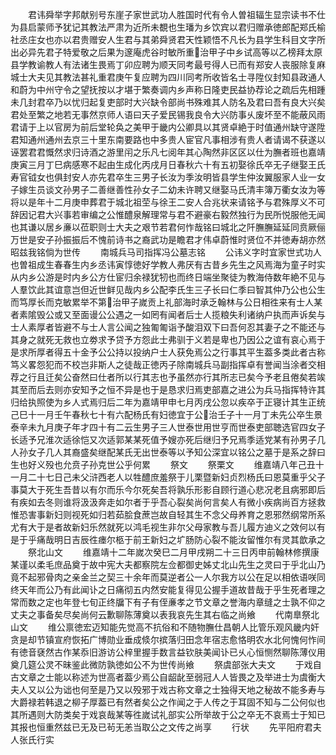 <!-- { "loadSidebar": true } -->
　　君讳舜举字邦献别号东崖子家世武功人胜国时代有令人曽祖辐生显宗读书不仕为县启蒙师予犹记其教法严肃为近所未覩也生璠为乡饮宾以君归赠承徳郎配郑氏榆社丞庄女也亦以君贵赠安人生君与其弟舜贤君天性颖悟不凡长为县学生科目文字所出必异先君子特爱敬之后果为邃庵虎谷时敏所重治甲子中乡试高等以乙榜拜太原县学教谕教人有法诸生畏焉丁卯应聘为顺天同考最号得人已而有郑安人丧服除复麻城士大夫见其教法甚礼重君庚午复应聘为四川同考所收皆名士寻陞仪封知县政通人和蔚为中州守令之望抚按以才堪于繁奏调内乡声称日隆吏民益协荐论之疏后先相踵未几封君卒乃以忧归起复吏部时大兴缺令部尚书殊难其人防名及君曰吾有良大兴矣君处至繁之地若无事然京师人语曰天子爱民锡我良令大兴防事乆废坏至不能蔽风雨君请于上以官房为前后堂轮奂之美甲于畿内公卿具以其贤卓絶于时值通州缺守遂陞君知通州通州去京三十里东南要路也中多贵人宦官凡事相涉有贵人者请谒不获遂以诬罢君君慨然求归诗酒之游里闬之乐凡七阅年其心陶然非区区以仕为膴者班也嘉靖庚寅三月丁巳病感寒不起由生成化丙戌月日春秋六十有五初娶徐氏卒无子继娶王氏寿官钺女也俱封安人亦先君卒生三男子长汝为季汝明皆县学生仲汝翼服家人业一女子嫁生员谈文孙男子二善继善性孙女子二幼未许聘又继娶马氏清丰簿万衢女汝为等将以是年十二月庚申葬君于城北祖茔与徐王二安人合兆状来请铭予与君殊厚义不可辞因记君大兴事若审编之公惟醴泉解理常与君不避豪右毅然独行为民所悦服他无闻也其谦以居乡亷以莅职则士大夫之艰节若君何怍哉铭曰城北之阡膴膴延延同贲厥俪万世是安子孙振振后不愧前诗书之裔武功是瞻君才伟卓蔚惟时贤位不并徳寿胡亦然昭兹我铭倘为世传
　　南城兵马司指挥冯公墓志铭
　　公讳义字时宜家世式功人也曽祖成生春春生内乡丞讳寅惇徳好学教人弗厌有古昔乡先生之风焉海为童子时实从内乡公游是时内乡公方仕宦归余禄犹牣也而终日端坐聚徒为教海侍数年絶不见与人羣饮此其谊意岂但近世鲜见哉内乡公配李氏生三子长曰仁季曰智其仲乃公也公生而笃厚长而克敏累举不第治甲子嵗贡上礼部海时承乏翰林与公日相徃来有士人某者素隂毁公或又至面谩公公遇之一如罔有闻者后士人揽粮失利诸纳户执而声诉矣与士人素厚者皆避不与士人言公闻之独匍匍诣予酸泪双下曰吾何忍其妻子之不能还与其身之就死无救也立劵求予贷予方怨此士弗驯于义若是卑也乃因公之谊有哀心焉于是求所厚者得五十金予公公持以投纳户士人获免焉公之行事其平生葢多类此者古称笃义畧怨犯而不校岂非斯人之徒哉正徳丙子除南城兵马副指挥卓有誉闻当涂者交相荐之行且迁矣公奋然曰仕者所以行其志也予虽然亦行其所志已矣今予老且倦矣若竢其至而后去则亦安知予之恒不异是也于是恳求归焉吏部嘉之进公为兵马指挥特许其归给执照使为乡人式焉归后二年为嘉靖甲申七月丙戌公忽以疾卒于正寝计其生正统己巳十一月壬午春秋七十有六配杨氏有妇徳宜于公治壬子十一月丁未先公卒生景泰辛未九月庚子年才四十有二云生男子三人世泰世用世亨而世泰吏部聴选官四女子长适予兄淮次适徐恺又次适郭某某死值予嫂亦死后继归予兄焉季适党某有孙男子几人孙女子几人其裔盛矣继配某氏无出世泰等以予知公深宜以铭公之墓于是系之辞曰生也好义殁也允贲子孙克世公乎何累
　　祭文
　　祭栗文
　　维嘉靖八年己丑十一月二十七日己未父浒西老人以牲醴庶羞祭于儿栗暨新妇贞烈杨氏曰恩莫重乎父子事莫大于死生吾昔以有尔而乐今尔死矣吾将孰乐形影自顾行道心悲况老且病邪即后有疾如去冬则谁将汲汲奔走如尔者于乎吾心裂矣尚何言矣人有微小疾病尚百方拯救惟恐害事新妇则视死如归若茹脍食蔗岂故自轻其生不念父母养育之恩邪然纲常所系尤有大于是者故新妇乐然就死以鸿毛视生非尔父母家教与吾儿履方迪义之效何以有是于乎痛哉明日吉辰徃瘗尔柩于前王新妇之圹肠防心裂不能汝留惟尔有灵其歆承之
　　祭北山文
　　维嘉靖十二年嵗次癸巳二月甲戌朔二十三日丙申前翰林修撰康某谨以柔毛庶品奠于故中宪大夫都察院左佥都御史姊丈北山先生之灵曰于乎北山乃竟不起邪骨肉之亲金兰之契三十余年而莫逆者公一人尔我方以公在足以相依语咲同终天年而公乃有此闻讣之日痛彻五内然安能复得见公握手道故昔哉于乎生死者理之常而数之定也年登七旬正终牖下有子有侄亷孝之节文章之誉海内章缝之士孰不仰之丈夫之事备矣尽矣尚何云歉聊陈薄奠以表我哀先生其右临之尚飨
　　代南臯祭北山文
　　维公禀徳宏迈知能先觉高不抗俗和不随物膴仕昌朝人比管乐观风畿内奸贪是却节镇宣府恢拓广博勋业垂成倐尔摈落归田念年宿志愈恪明农水北何愧何怍间有徳音褎然古作某忝旧游访公梓里握手数言益钦肤美闻讣已乆心恒恻然聊陈薄仪用奠几筵公灵不昧鉴此微防孰徳如公不为世传尚飨
　　祭虞部张大夫文
　　于戏自古文章之士能以称述为世高者葢少焉公自龆龀至弱冠人人皆畏之及举进士为虞衡大夫人又以公为诎也何至是乃又以殁邪于戏古称文章之士独得天地之秘故不能多寿与大爵禄若韩退之柳子厚葢已有然者矣公之作闻之于人传之于耳固不知与二公何似也其所遇则大防类矣于戏哀哉某等徃嵗试礼部实公所举故于公之卒无不哀焉士于知已其报也恒重然兹已无及已茍无恙当取公之文传之尚享
　　行状
　　先平阳府君夫人张氏行实
